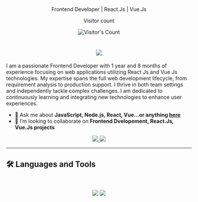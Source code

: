 <div align='center'>Frontend Developer | React.Js | Vue.Js </div>

<!--
**vbharambe96/vbharambe96** is a ✨ _special_ ✨ repository because its `README.md` (this file) appears on your GitHub profile.

Here are some ideas to get you started:

- 🔭 I’m currently working on ...
- 🌱 I’m currently learning ...
- 👯 I’m looking to collaborate on ...
- 🤔 I’m looking for help with ...
- 💬 Ask me about ...
- 📫 How to reach me: ...
- 😄 Pronouns: ...
- ⚡ Fun fact: ...
-->
<div align="center"> 
  <p>Visitor count</p>
  <img src="https://profile-counter.glitch.me/vbharambe96/count.svg" alt="Visitor's Count" />
</div>

<h1 align="center">
    <img src="https://readme-typing-svg.herokuapp.com/?font=Inter&size=48&center=true&vCenter=true&width=550&height=70&color=4493F8&duration=4000&lines=Hi+There!+👋;+I'm+Vaibhav+Bharambe!;" />
</h1>

<p>I am a passionate Frontend Developer with 1 year and 8 months of experience focusing
 on web applications utilizing React Js and Vue Js technologies. My expertise spans the
 full web development lifecycle, from requirement analysis to production support. I thrive
 in both team settings and independently tackle complex challenges. I am dedicated to
 continuously learning and integrating new technologies to enhance user experiences.
</p>

- 💬 Ask me about **JavaScript, Node.js, React, Vue...or anything [here](https://github.com/vbharambe96/vbharambe96/issues)**
- 👯 I’m looking to collaborate on **Frontend Dvelopement, React.Js, Vue.Js projects**

<div align="center">
  <a href="vbharambe62@gmail.com">
    <img src="https://img.shields.io/badge/Gmail-333333?style=for-the-badge&logo=gmail&logoColor=red" />
  </a>
  <a href="https://www.linkedin.com/in/vbharambe" target="_blank">
    <img src="https://img.shields.io/badge/LinkedIn-0077B5?style=for-the-badge&logo=linkedin&logoColor=white" target="_blank" />
  </a>
<!--   <a href="https://medium.com/@chijiokeokorji" target="_blank">
    <img src="https://img.shields.io/badge/Medium-000000?style=for-the-badge&logo=medium&logoColor=white" target="_blank" />
  </a>
  <a href="https://codepen.io/chijiokeokorji" target="_blank">
    <img src="https://img.shields.io/badge/CodePen-1e1f26?style=for-the-badge&logo=codepen&logoColor=white" target="_blank" />
  </a> -->
</div>

<hr>

## 🛠️ Languages and Tools

<br>

<p align="center">
  <img src="https://skillicons.dev/icons?i=jest,ts,nodejs,react,postgres" />
  <img src="https://skillicons.dev/icons?i=html,css,bootstrap,tailwind,js,vue,redux,chart.js,git,postman,figma" />
</p>


<!-- <hr>
<p><img align="left" src="https://github-readme-stats.vercel.app/api/top-langs?username=vbharambe96&show_icons=true&locale=en&layout=compact" alt="vbharambe96" /></p>

<p>&nbsp;<img align="center" src="https://github-readme-stats.vercel.app/api?username=vbharambe96&show_icons=true&locale=en" alt="vbharambe96" /></p>
 --!>

